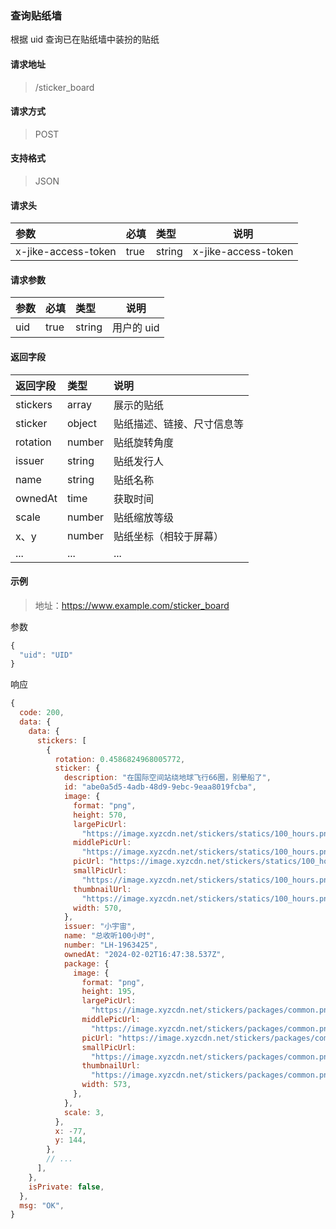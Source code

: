 ### 查询贴纸墙

根据 uid 查询已在贴纸墙中装扮的贴纸

#### 请求地址

> /sticker_board

#### 请求方式

> POST

#### 支持格式

> JSON

#### 请求头

| 参数                | 必填 | 类型   | 说明                |
| :------------------ | :--- | :----- | ------------------- |
| x-jike-access-token | true | string | x-jike-access-token |

#### 请求参数

| 参数 | 必填 | 类型   | 说明          |
| :--- | :--- | :----- | ------------- |
| uid  | true | string | 用户的 uid |

#### 返回字段

| 返回字段 | 类型   | 说明                       |
| :------- | :----- | :------------------------- |
| stickers | array  | 展示的贴纸                 |
| sticker  | object | 贴纸描述、链接、尺寸信息等 |
| rotation | number | 贴纸旋转角度               |
| issuer   | string | 贴纸发行人                 |
| name     | string | 贴纸名称                   |
| ownedAt  | time   | 获取时间                   |
| scale    | number | 贴纸缩放等级               |
| x、y     | number | 贴纸坐标（相较于屏幕）     |
| ...      | ...    | ...                        |


#### 示例

> 地址：https://www.example.com/sticker_board

参数

```javascript
{
  "uid": "UID"
}
```

响应

```javascript
{
  code: 200,
  data: {
    data: {
      stickers: [
        {
          rotation: 0.4586824968005772,
          sticker: {
            description: "在国际空间站绕地球飞行66圈，别晕船了",
            id: "abe0a5d5-4adb-48d9-9ebc-9eaa8019fcba",
            image: {
              format: "png",
              height: 570,
              largePicUrl:
                "https://image.xyzcdn.net/stickers/statics/100_hours.png@large",
              middlePicUrl:
                "https://image.xyzcdn.net/stickers/statics/100_hours.png@middle",
              picUrl: "https://image.xyzcdn.net/stickers/statics/100_hours.png",
              smallPicUrl:
                "https://image.xyzcdn.net/stickers/statics/100_hours.png@small",
              thumbnailUrl:
                "https://image.xyzcdn.net/stickers/statics/100_hours.png@thumbnail",
              width: 570,
            },
            issuer: "小宇宙",
            name: "总收听100小时",
            number: "LH-1963425",
            ownedAt: "2024-02-02T16:47:38.537Z",
            package: {
              image: {
                format: "png",
                height: 195,
                largePicUrl:
                  "https://image.xyzcdn.net/stickers/packages/common.png@large",
                middlePicUrl:
                  "https://image.xyzcdn.net/stickers/packages/common.png@middle",
                picUrl: "https://image.xyzcdn.net/stickers/packages/common.png",
                smallPicUrl:
                  "https://image.xyzcdn.net/stickers/packages/common.png@small",
                thumbnailUrl:
                  "https://image.xyzcdn.net/stickers/packages/common.png@thumbnail",
                width: 573,
              },
            },
            scale: 3,
          },
          x: -77,
          y: 144,
        },
        // ...
      ],
    },
    isPrivate: false,
  },
  msg: "OK",
}
```
